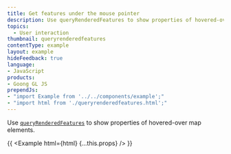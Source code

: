 ```yaml
---
title: Get features under the mouse pointer
description: Use queryRenderedFeatures to show properties of hovered-over map elements.
topics:
  - User interaction
thumbnail: queryrenderedfeatures
contentType: example
layout: example
hideFeedback: true
language:
- JavaScript
products:
- Goong GL JS
prependJs:
- "import Example from '../../components/example';"
- "import html from './queryrenderedfeatures.html';"
---
```


Use [`queryRenderedFeatures`](/docs/api/map/#map#queryrenderedfeatures) to show properties of hovered-over map elements.

{{ <Example html={html} {...this.props} /> }}
